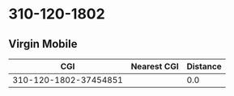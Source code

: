 # 310-120-1802
## Virgin Mobile


| CGI | Nearest CGI | Distance |
|-----|-------------|----------|
| 310-120-1802-37454851 |  | 0.0 |
